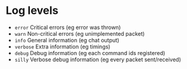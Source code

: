 # Log levels

-   `error` Critical errors (eg error was thrown)
-   `warn` Non-critical errors (eg unimplemented packet)
-   `info` General information (eg chat output)
-   `verbose` Extra information (eg timings)
-   `debug` Debug information (eg each command ids registered)
-   `silly` Verbose debug information (eg every packet sent/received)
